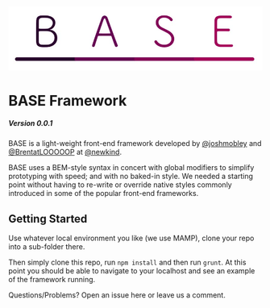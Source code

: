 ![BASE](assets/base-logo.jpg)

# BASE Framework #

##### Version 0.0.1 #####

BASE is a light-weight front-end framework developed by [@joshmobley](https://twitter.com/joshmobley) and [@BrentatLOOOOOP](https://twitter.com/BrentatLOOOOOP) at [@newkind](http://newkind.com).

BASE uses a BEM-style syntax in concert with global modifiers to simplify prototyping with speed; and with no baked-in style. We needed a starting point without having to re-write or override native styles commonly introduced in some of the popular front-end frameworks.

## Getting Started ##

Use whatever local environment you like (we use MAMP), clone your repo into a sub-folder there.

Then simply clone this repo, run `npm install` and then run `grunt`. At this point you should be able to navigate to your localhost and see an example of the framework running.

Questions/Problems? Open an issue here or leave us a comment.
